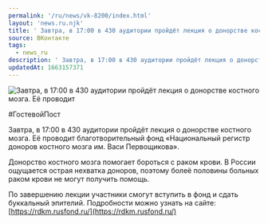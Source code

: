```yaml
---
permalink: '/ru/news/vk-8200/index.html'
layout: 'news.ru.njk'
title: ' Завтра, в 17:00 в 430 аудитории пройдёт лекция о донорстве костного мозга.'
source: ВКонтакте
tags:
  - news_ru
description: ' Завтра, в 17:00 в 430 аудитории пройдёт лекция о донорстве костного мозга.'
updatedAt: 1663157371
---
```

![ Завтра, в 17:00 в 430 аудитории пройдёт лекция о донорстве костного мозга. Её проводит](https://sun1-90.userapi.com/impg/sGhPHe7SC7F7vAlWpV7Hlqy5JvxyH1VbZThKnw/ToY83fftmCA.jpg?size=510x340&quality=95&crop=1,0,637,425&sign=014a6a3b7ed0f8797b166c04cafbb0b9&c_uniq_tag=zu6i3XrcDhXuxSihNF2q7QMatGIxN9P75aMIpU9ntOc&type=album)

#ГостевойПост

Завтра, в 17:00 в 430 аудитории пройдёт лекция о донорстве костного мозга. Её проводит благотворительный фонд «Национальный регистр доноров костного мозга им. Васи Первощикова».

Донорство костного мозга помогает бороться с раком крови. В России ощущается острая нехватка доноров, поэтому болеё половины больных раком крови не могут получить помощь.

По завершению лекции участники смогут вступить в фонд и сдать буккальный эпителий. Подробности можно узнать на сайте: [https://rdkm.rusfond.ru/](https://rdkm.rusfond.ru/)

